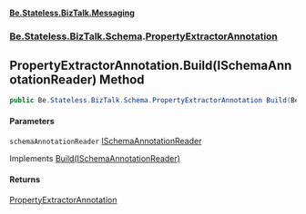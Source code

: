 #### [Be.Stateless.BizTalk.Messaging](README.md 'README')
### [Be.Stateless.BizTalk.Schema](Be.Stateless.BizTalk.Schema.md 'Be.Stateless.BizTalk.Schema').[PropertyExtractorAnnotation](PropertyExtractorAnnotation.md 'Be.Stateless.BizTalk.Schema.PropertyExtractorAnnotation')

## PropertyExtractorAnnotation.Build(ISchemaAnnotationReader) Method

```csharp
public Be.Stateless.BizTalk.Schema.PropertyExtractorAnnotation Build(Be.Stateless.BizTalk.Schema.ISchemaAnnotationReader schemaAnnotationReader);
```
#### Parameters

<a name='Be.Stateless.BizTalk.Schema.PropertyExtractorAnnotation.Build(Be.Stateless.BizTalk.Schema.ISchemaAnnotationReader).schemaAnnotationReader'></a>

`schemaAnnotationReader` [ISchemaAnnotationReader](ISchemaAnnotationReader.md 'Be.Stateless.BizTalk.Schema.ISchemaAnnotationReader')

Implements [Build(ISchemaAnnotationReader)](ISchemaAnnotation_T_.Build(ISchemaAnnotationReader).md 'Be.Stateless.BizTalk.Schema.ISchemaAnnotation<T>.Build(Be.Stateless.BizTalk.Schema.ISchemaAnnotationReader)')

#### Returns
[PropertyExtractorAnnotation](PropertyExtractorAnnotation.md 'Be.Stateless.BizTalk.Schema.PropertyExtractorAnnotation')